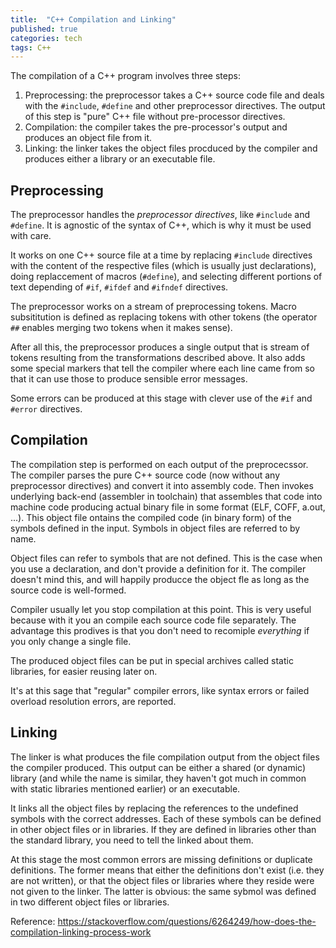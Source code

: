 ```yaml
---
title:  "C++ Compilation and Linking"
published: true
categories: tech
tags: C++
---
```



The compilation of a C++ program involves three steps:

1. Preprocessing: the preprocessor takes a C++ source code file and deals with the
   `#include`, `#define` and other preprocessor directives. The output of this step is
   "pure" C++ file without pre-processor directives.
2. Compilation: the compiler takes the pre-processor's output and produces an object file
   from it.
3. Linking: the linker takes the object files procduced by the compiler and produces
   either a library or an executable file.

## Preprocessing

The preprocessor handles the *preprocessor directives*, like `#include` and `#define`. It
is agnostic of the syntax of C++, which is why it must be used with care.

It works on one C++ source file at a time by replacing `#include` directives with the
content of the respective files (which is usually just declarations), doing replaccement
of macros (`#define`), and selecting different portions of text depending of `#if`,
`#ifdef` and `#ifndef` directives.

The preprocessor works on a stream of preprocessing tokens. Macro subsititution is defined
as replacing tokens with other tokens (the operator `##` enables merging two tokens when
it makes sense).

After all this, the preprocessor produces a single output that is stream of tokens
resulting from the transformations described above. It also adds some special markers that
tell the compiler where each line came from so that it can use those to produce sensible
error messages.

Some errors can be produced at this stage with clever use of the `#if` and `#error`
directives.

## Compilation

The compilation step is performed on each output of the preprocecssor. The compiler parses
the pure C++ source code (now without any preprocessor directives) and convert it into
assembly code. Then invokes underlying back-end (assembler in toolchain) that assembles
that code into machine code producing actual binary file in some format (ELF, COFF, a.out,
...). This object file ontains the compiled code (in binary form) of the symbols defined
in the input. Symbols in object files are referred to by name.

Object files can refer to symbols that are not defined. This is the case when you use a
declaration, and don't provide a definition for it. The compiler doesn't mind this, and
will happily producce the object fle as long as the source code is well-formed.

Compiler usually let you stop compilation at this point. This is very useful because with
it you an compile each source code file separately. The advantage this prodives is that
you don't need to recomiple *everything* if you only change a single file.

The produced object files can be put in special archives called static libraries, for
easier reusing later on.

It's at this sage that "regular" compiler errors, like syntax errors or failed overload
resolution errors, are reported.

## Linking

The linker is what produces the file compilation output from the object files the compiler
produced. This output can be either a shared (or dynamic) library (and while the name is
similar, they haven't got much in common with static libraries mentioned earlier) or an
executable.

It links all the object files by replacing the references to the undefined symbols with
the correct addresses. Each of these symbols can be defined in other object files or in
libraries. If they are defined in libraries other than the standard library, you need to
tell the linked about them.

At this stage the most common errors are missing definitions or duplicate definitions. The
former means that either the definitions don't exist (i.e. they are not written), or that
the object files or libraries where they reside were not given to the linker. The latter
is obvious: the same sybmol was defined in two different object files or libraries.

Reference:
https://stackoverflow.com/questions/6264249/how-does-the-compilation-linking-process-work
